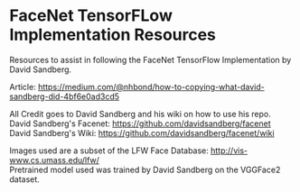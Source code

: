 # FaceNet TensorFLow Implementation Resources
Resources to assist in following the FaceNet TensorFlow Implementation by David Sandberg.
    
Article: https://medium.com/@nhbond/how-to-copying-what-david-sandberg-did-4bf6e0ad3cd5    
  
  
All Credit goes to David Sandberg and his wiki on how to use his repo.  
David Sandberg's Facenet: https://github.com/davidsandberg/facenet  
David Sandberg's Wiki: https://github.com/davidsandberg/facenet/wiki  
  
   
Images used are a subset of the LFW Face Database: http://vis-www.cs.umass.edu/lfw/   
Pretrained model used was trained by David Sandberg on the VGGFace2 dataset.
